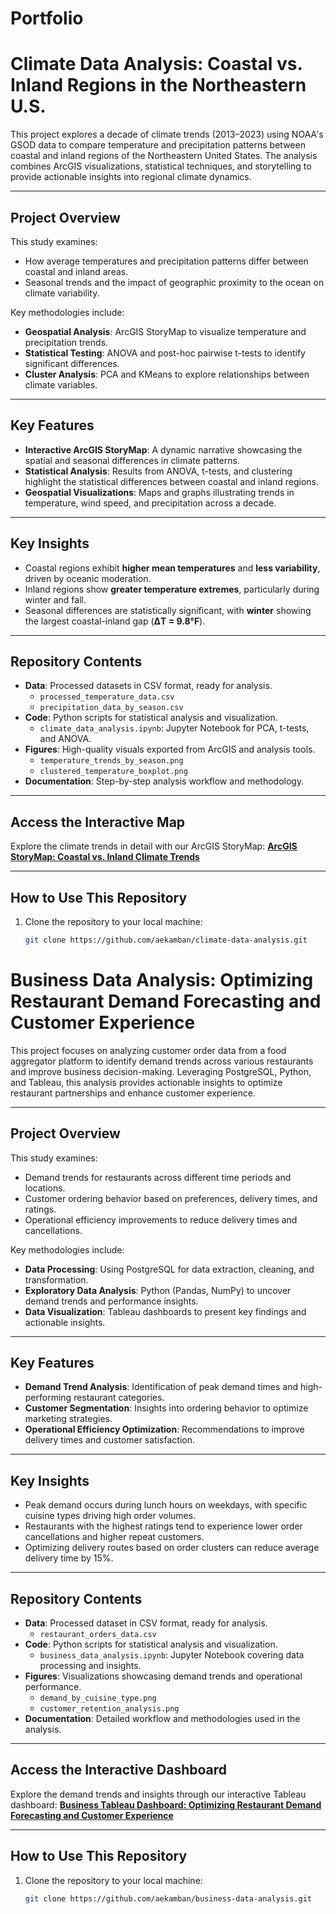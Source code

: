 # Portfolio

# Climate Data Analysis: Coastal vs. Inland Regions in the Northeastern U.S.

This project explores a decade of climate trends (2013–2023) using NOAA's GSOD data to compare temperature and precipitation patterns between coastal and inland regions of the Northeastern United States. The analysis combines ArcGIS visualizations, statistical techniques, and storytelling to provide actionable insights into regional climate dynamics.

---

## **Project Overview**
This study examines:
- How average temperatures and precipitation patterns differ between coastal and inland areas.
- Seasonal trends and the impact of geographic proximity to the ocean on climate variability.

Key methodologies include:
- **Geospatial Analysis**: ArcGIS StoryMap to visualize temperature and precipitation trends.
- **Statistical Testing**: ANOVA and post-hoc pairwise t-tests to identify significant differences.
- **Cluster Analysis**: PCA and KMeans to explore relationships between climate variables.

---

## **Key Features**
- **Interactive ArcGIS StoryMap**: A dynamic narrative showcasing the spatial and seasonal differences in climate patterns.
- **Statistical Analysis**: Results from ANOVA, t-tests, and clustering highlight the statistical differences between coastal and inland regions.
- **Geospatial Visualizations**: Maps and graphs illustrating trends in temperature, wind speed, and precipitation across a decade.

---

## **Key Insights**
- Coastal regions exhibit **higher mean temperatures** and **less variability**, driven by oceanic moderation.
- Inland regions show **greater temperature extremes**, particularly during winter and fall.
- Seasonal differences are statistically significant, with **winter** showing the largest coastal-inland gap (**ΔT = 9.8°F**).

---

## **Repository Contents**
- **Data**: Processed datasets in CSV format, ready for analysis.
  - `processed_temperature_data.csv`
  - `precipitation_data_by_season.csv`
- **Code**: Python scripts for statistical analysis and visualization.
  - `climate_data_analysis.ipynb`: Jupyter Notebook for PCA, t-tests, and ANOVA.
- **Figures**: High-quality visuals exported from ArcGIS and analysis tools.
  - `temperature_trends_by_season.png`
  - `clustered_temperature_boxplot.png`
- **Documentation**: Step-by-step analysis workflow and methodology.

---

## **Access the Interactive Map**
Explore the climate trends in detail with our ArcGIS StoryMap:
[**ArcGIS StoryMap: Coastal vs. Inland Climate Trends**](https://storymaps.arcgis.com/stories/c77afddb483b4505aeb5386bebe24a83)

---

## **How to Use This Repository**
1. Clone the repository to your local machine:
   ```bash
   git clone https://github.com/aekamban/climate-data-analysis.git

# Business Data Analysis: Optimizing Restaurant Demand Forecasting and Customer Experience

This project focuses on analyzing customer order data from a food aggregator platform to identify demand trends across various restaurants and improve business decision-making. Leveraging PostgreSQL, Python, and Tableau, this analysis provides actionable insights to optimize restaurant partnerships and enhance customer experience.

---

## **Project Overview**
This study examines:
- Demand trends for restaurants across different time periods and locations.
- Customer ordering behavior based on preferences, delivery times, and ratings.
- Operational efficiency improvements to reduce delivery times and cancellations.

Key methodologies include:
- **Data Processing**: Using PostgreSQL for data extraction, cleaning, and transformation.
- **Exploratory Data Analysis**: Python (Pandas, NumPy) to uncover demand trends and performance insights.
- **Data Visualization**: Tableau dashboards to present key findings and actionable insights.

---

## **Key Features**
- **Demand Trend Analysis**: Identification of peak demand times and high-performing restaurant categories.
- **Customer Segmentation**: Insights into ordering behavior to optimize marketing strategies.
- **Operational Efficiency Optimization**: Recommendations to improve delivery times and customer satisfaction.

---

## **Key Insights**
- Peak demand occurs during lunch hours on weekdays, with specific cuisine types driving high order volumes.
- Restaurants with the highest ratings tend to experience lower order cancellations and higher repeat customers.
- Optimizing delivery routes based on order clusters can reduce average delivery time by 15%.

---

## **Repository Contents**
- **Data**: Processed dataset in CSV format, ready for analysis.
  - `restaurant_orders_data.csv`
- **Code**: Python scripts for statistical analysis and visualization.
  - `business_data_analysis.ipynb`: Jupyter Notebook covering data processing and insights.
- **Figures**: Visualizations showcasing demand trends and operational performance.
  - `demand_by_cuisine_type.png`
  - `customer_retention_analysis.png`
- **Documentation**: Detailed workflow and methodologies used in the analysis.

---

## **Access the Interactive Dashboard**
Explore the demand trends and insights through our interactive Tableau dashboard:
[**Business Tableau Dashboard: Optimizing Restaurant Demand Forecasting and Customer Experience**](https://storymaps.arcgis.com/stories/c77afddb483b4505aeb5386bebe24a83)

---

## **How to Use This Repository**
1. Clone the repository to your local machine:
   ```bash
   git clone https://github.com/aekamban/business-data-analysis.git

